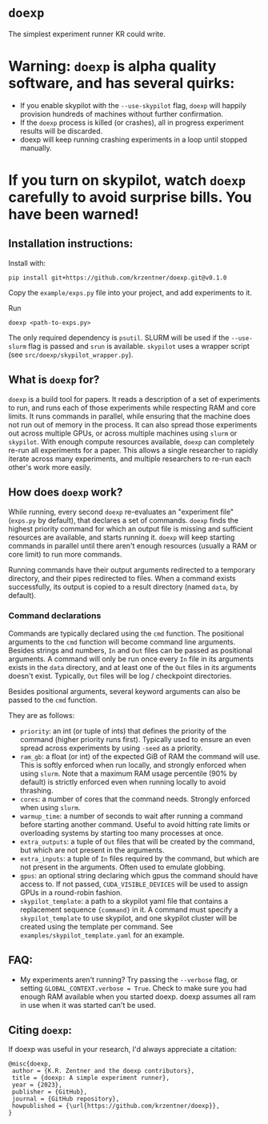 # `doexp`

The simplest experiment runner KR could write.

# Warning: `doexp` is alpha quality software, and has several quirks:

  - If you enable skypilot with the `--use-skypilot` flag, `doexp` will happily provision hundreds of machines without further confirmation.
  - If the `doexp` process is killed (or crashes), all in progress experiment results will be discarded.
  - doexp will keep running crashing experiments in a loop until stopped manually.

# If you turn on skypilot, watch `doexp` carefully to avoid surprise bills. You have been warned!

## Installation instructions:

Install with:

```
pip install git+https://github.com/krzentner/doexp.git@v0.1.0
```

Copy the `example/exps.py` file into your project, and add experiments to it.

Run

```
doexp <path-to-exps.py>
```


The only required dependency is `psutil`.
SLURM will be used if the `--use-slurm` flag is passed and `srun` is available.
`skypilot` uses a wrapper script (see `src/doexp/skypilot_wrapper.py`).


## What is `doexp` for?

`doexp` is a build tool for papers.
It reads a description of a set of experiments to run, and runs each of those experiments while respecting RAM and core limits.
It runs commands in parallel, while ensuring that the machine does not run out of memory in the process.
It can also spread those experiments out across multiple GPUs, or across multiple machines using `slurm` or `skypilot`.
With enough compute resources available, `doexp` can completely re-run all experiments for a paper.
This allows a single researcher to rapidly iterate across many experiments, and multiple researchers to re-run each other's work more easily.


## How does `doexp` work?

While running, every second `doexp` re-evaluates an "experiment file" (`exps.py` by default), that declares a set of commands.
`doexp` finds the highest priority command for which an output file is missing and sufficient resources are available, and starts running it.
`doexp` will keep starting commands in parallel until there aren't enough resources (usually a RAM or core limit) to run more commands.

Running commands have their output arguments redirected to a temporary directory, and their pipes redirected to files.
When a command exists successfully, its output is copied to a result directory (named `data`, by default).

### Command declarations

Commands are typically declared using the `cmd` function.
The positional arguments to the `cmd` function will become command line arguments.
Besides strings and numbers, `In` and `Out` files can be passed as positional arguments.
A command will only be run once every `In` file in its arguments exists in the `data` directory, and at least one of the `Out` files in its arguments doesn't exist.
Typically, `Out` files will be log / checkpoint directories.

Besides positional arguments, several keyword arguments can also be passed to the `cmd` function.

They are as follows:

  - `priority`: an int (or tuple of ints) that defines the priority of the command (higher priority runs first). Typically used to ensure an even spread across experiments by using `-seed` as a priority.
  - `ram_gb`: a float (or int) of the expected GiB of RAM the command will use. This is softly enforced when run locally, and strongly enforced when using `slurm`. Note that a maximum RAM usage percentile (90% by default) is strictly enforced even when running locally to avoid thrashing.
  - `cores`: a number of cores that the command needs. Strongly enforced when using `slurm`.
  - `warmup_time`: a number of seconds to wait after running a command before starting another command. Useful to avoid hitting rate limits or overloading systems by starting too many processes at once.
  - `extra_outputs`: a tuple of `Out` files that will be created by the command, but which are not present in the arguments.
  - `extra_inputs`: a tuple of `In` files required by the command, but which are not present in the arguments. Often used to emulate globbing.
  - `gpus`: an optional string declaring which gpus the command should have access to. If not passed, `CUDA_VISIBLE_DEVICES` will be used to assign GPUs in a round-robin fashion.
  - `skypilot_template`: a path to a skypilot yaml file that contains a replacement sequence `{command}` in it. A command must specify a `skypilot_template` to use skypilot, and one skypilot cluster will be created using the template per command. See `examples/skypilot_template.yaml` for an example.

## FAQ:

  - My experiments aren't running?
    Try passing the `--verbose` flag, or setting `GLOBAL_CONTEXT.verbose = True`.
    Check to make sure you had enough RAM available when you started doexp.
    doexp assumes all ram in use when it was started can't be used.

## Citing `doexp`:

If doexp was useful in your research, I'd always appreciate a citation:

```
@misc{doexp,
 author = {K.R. Zentner and the doexp contributors},
 title = {doexp: A simple experiment runner},
 year = {2023},
 publisher = {GitHub},
 journal = {GitHub repository},
 howpublished = {\url{https://github.com/krzentner/doexp}},
}
```
